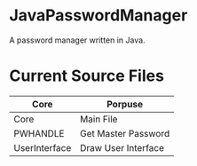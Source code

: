 # JavaPasswordManager
A password manager written in Java.

# Current Source Files



| Core        | Porpuse               |
| ------------|-----------------------|
| Core        | Main File             |
| PWHANDLE    | Get Master Password   |
|UserInterface| Draw User Interface   |
